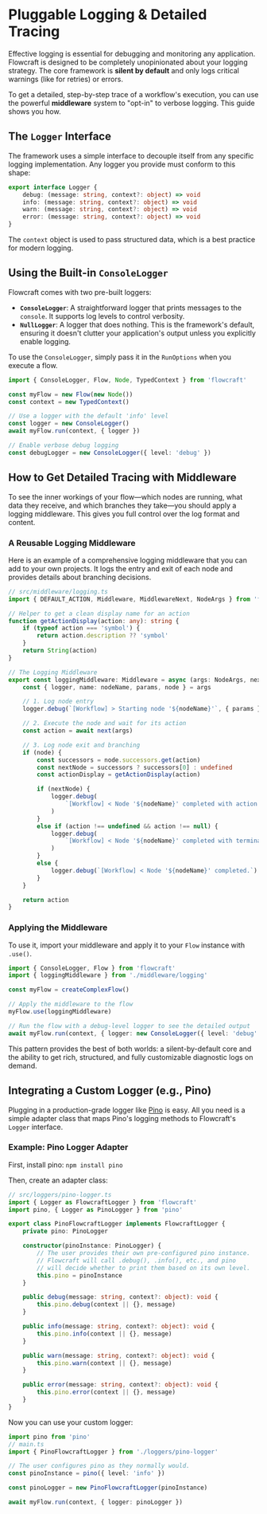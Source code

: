# Pluggable Logging & Detailed Tracing

Effective logging is essential for debugging and monitoring any application. Flowcraft is designed to be completely unopinionated about your logging strategy. The core framework is **silent by default** and only logs critical warnings (like for retries) or errors.

To get a detailed, step-by-step trace of a workflow's execution, you can use the powerful **middleware** system to "opt-in" to verbose logging. This guide shows you how.

## The `Logger` Interface

The framework uses a simple interface to decouple itself from any specific logging implementation. Any logger you provide must conform to this shape:

```typescript
export interface Logger {
	debug: (message: string, context?: object) => void
	info: (message: string, context?: object) => void
	warn: (message: string, context?: object) => void
	error: (message: string, context?: object) => void
}
```

The `context` object is used to pass structured data, which is a best practice for modern logging.

## Using the Built-in `ConsoleLogger`

Flowcraft comes with two pre-built loggers:

- **`ConsoleLogger`**: A straightforward logger that prints messages to the `console`. It supports log levels to control verbosity.
- **`NullLogger`**: A logger that does nothing. This is the framework's default, ensuring it doesn't clutter your application's output unless you explicitly enable logging.

To use the `ConsoleLogger`, simply pass it in the `RunOptions` when you execute a flow.

```typescript
import { ConsoleLogger, Flow, Node, TypedContext } from 'flowcraft'

const myFlow = new Flow(new Node())
const context = new TypedContext()

// Use a logger with the default 'info' level
const logger = new ConsoleLogger()
await myFlow.run(context, { logger })

// Enable verbose debug logging
const debugLogger = new ConsoleLogger({ level: 'debug' })
```

## How to Get Detailed Tracing with Middleware

To see the inner workings of your flow—which nodes are running, what data they receive, and which branches they take—you should apply a logging middleware. This gives you full control over the log format and content.

### A Reusable Logging Middleware

Here is an example of a comprehensive logging middleware that you can add to your own projects. It logs the entry and exit of each node and provides details about branching decisions.

```typescript
// src/middleware/logging.ts
import { DEFAULT_ACTION, Middleware, MiddlewareNext, NodeArgs } from 'flowcraft'

// Helper to get a clean display name for an action
function getActionDisplay(action: any): string {
	if (typeof action === 'symbol') {
		return action.description ?? 'symbol'
	}
	return String(action)
}

// The Logging Middleware
export const loggingMiddleware: Middleware = async (args: NodeArgs, next: MiddlewareNext) => {
	const { logger, name: nodeName, params, node } = args

	// 1. Log node entry
	logger.debug(`[Workflow] > Starting node '${nodeName}'`, { params })

	// 2. Execute the node and wait for its action
	const action = await next(args)

	// 3. Log node exit and branching
	if (node) {
		const successors = node.successors.get(action)
		const nextNode = successors ? successors[0] : undefined
		const actionDisplay = getActionDisplay(action)

		if (nextNode) {
			logger.debug(
				`[Workflow] < Node '${nodeName}' completed with action '${actionDisplay}', proceeding to '${nextNode.constructor.name}'.`
			)
		}
		else if (action !== undefined && action !== null) {
			logger.debug(
				`[Workflow] < Node '${nodeName}' completed with terminal action '${actionDisplay}'. Flow ends.`
			)
		}
		else {
			logger.debug(`[Workflow] < Node '${nodeName}' completed.`)
		}
	}

	return action
}
```

### Applying the Middleware

To use it, import your middleware and apply it to your `Flow` instance with `.use()`.

```typescript
import { ConsoleLogger, Flow } from 'flowcraft'
import { loggingMiddleware } from './middleware/logging'

const myFlow = createComplexFlow()

// Apply the middleware to the flow
myFlow.use(loggingMiddleware)

// Run the flow with a debug-level logger to see the detailed output
await myFlow.run(context, { logger: new ConsoleLogger({ level: 'debug' }) })
```

This pattern provides the best of both worlds: a silent-by-default core and the ability to get rich, structured, and fully customizable diagnostic logs on demand.

## Integrating a Custom Logger (e.g., Pino)

Plugging in a production-grade logger like [Pino](https://github.com/pinojs/pino) is easy. All you need is a simple adapter class that maps Pino's logging methods to Flowcraft's `Logger` interface.

### Example: Pino Logger Adapter

First, install pino: `npm install pino`

Then, create an adapter class:

```typescript
// src/loggers/pino-logger.ts
import { Logger as FlowcraftLogger } from 'flowcraft'
import pino, { Logger as PinoLogger } from 'pino'

export class PinoFlowcraftLogger implements FlowcraftLogger {
	private pino: PinoLogger

	constructor(pinoInstance: PinoLogger) {
		// The user provides their own pre-configured pino instance.
		// Flowcraft will call .debug(), .info(), etc., and pino
		// will decide whether to print them based on its own level.
		this.pino = pinoInstance
	}

	public debug(message: string, context?: object): void {
		this.pino.debug(context || {}, message)
	}

	public info(message: string, context?: object): void {
		this.pino.info(context || {}, message)
	}

	public warn(message: string, context?: object): void {
		this.pino.warn(context || {}, message)
	}

	public error(message: string, context?: object): void {
		this.pino.error(context || {}, message)
	}
}
```

Now you can use your custom logger:

```typescript
import pino from 'pino'
// main.ts
import { PinoFlowcraftLogger } from './loggers/pino-logger'

// The user configures pino as they normally would.
const pinoInstance = pino({ level: 'info' })

const pinoLogger = new PinoFlowcraftLogger(pinoInstance)

await myFlow.run(context, { logger: pinoLogger })
```
